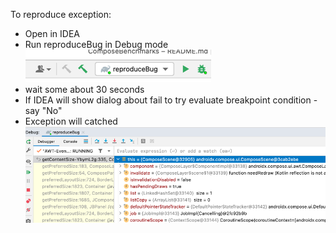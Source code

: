 To reproduce exception:
 - Open in IDEA
 - Run reproduceBug in Debug mode
![img.png](img.png)
 - wait some about 30 seconds
 - If IDEA will show dialog about fail to try evaluate breakpoint condition - say "No"
 - Exception will catched
![img_1.png](img_1.png)
